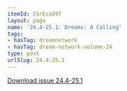```yaml
---
itemId: ESrEca597
layout: page
name: '24.4-25.1: Dreams: A Calling'
tags:
- hasTag: dreamnetwork
- hasTag: dream-network-volume-24
type: post
urlSlug: 24.4-25.1
---
```

<a href="files/pdfs/Volume_24/24.4-25.1_dreams_a_calling.pdf" download="">Download issue 24.4-25.1</a>